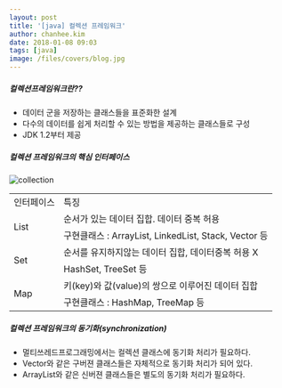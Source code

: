 ```yaml
---
layout: post
title: '[java] 컬렉션 프레임워크'
author: chanhee.kim
date: 2018-01-08 09:03
tags: [java]
image: /files/covers/blog.jpg
---
```


##### 컬렉션프레임워크란??

- 데이터 군을 저장하는 클래스들을 표준화한 설계
- 다수의 데이터를 쉽게 처리할 수 있는 방법을 제공하는 클래스들로 구성
- JDK 1.2부터 제공

##### 컬렉션 프레임워크의 핵심 인터페이스

<img src="{{ site.baseurl }}/assets/images/collection.png" alt="collection">

<table>
	<tr>
		<td>인터페이스</td>
		<td>특징</td>
	</tr>
	<tr>
		<td rowspan="2">List</td>
		<td>순서가 있는 데이터 집합. 데이터 중복 허용</td>
	</tr>
	<tr>
		<td>구현클래스 : ArrayList, LinkedList, Stack, Vector 등</td>
	</tr>
	<tr>
		<td rowspan="2">Set</td>
		<td>순서를 유지하지않는 데이터 집합, 데이터중복 허용 X</td>
	</tr>
	<tr>
		<td>HashSet, TreeSet 등</td>
	</tr>
	<tr>
		<td rowspan="2">Map</td>
		<td>키(key)와 값(value)의 쌍으로 이루어진 데이터 집합</td>
	</tr>
	<tr>
		<td>구현클래스 : HashMap, TreeMap 등</td>
	</tr>
</table>

##### 컬렉션 프레임워크의 동기화(synchronization)

- 멀티쓰레드프로그래밍에서는 컬렉션 클래스에 동기화 처리가 필요하다.
- Vector와 같은 구버젼 클래스들은 자체적으로 동기화 처리가 되어 있다.
- ArrayList와 같은 신버젼 클래스들은 별도의 동기화 처리가 필요하다.
